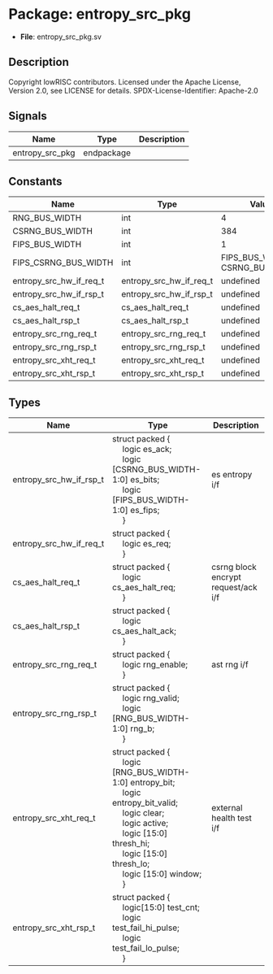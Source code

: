 # Package: entropy_src_pkg

- **File**: entropy_src_pkg.sv
## Description

Copyright lowRISC contributors.
 Licensed under the Apache License, Version 2.0, see LICENSE for details.
 SPDX-License-Identifier: Apache-2.0
 

## Signals

| Name            | Type       | Description |
| --------------- | ---------- | ----------- |
| entropy_src_pkg | endpackage |             |
## Constants

| Name                    | Type                    | Value                            | Description |
| ----------------------- | ----------------------- | -------------------------------- | ----------- |
| RNG_BUS_WIDTH           | int                     | 4                                |             |
| CSRNG_BUS_WIDTH         | int                     | 384                              |             |
| FIPS_BUS_WIDTH          | int                     | 1                                |             |
| FIPS_CSRNG_BUS_WIDTH    | int                     | FIPS_BUS_WIDTH + CSRNG_BUS_WIDTH |             |
| entropy_src_hw_if_req_t | entropy_src_hw_if_req_t | undefined                        |             |
| entropy_src_hw_if_rsp_t | entropy_src_hw_if_rsp_t | undefined                        |             |
| cs_aes_halt_req_t       | cs_aes_halt_req_t       | undefined                        |             |
| cs_aes_halt_rsp_t       | cs_aes_halt_rsp_t       | undefined                        |             |
| entropy_src_rng_req_t   | entropy_src_rng_req_t   | undefined                        |             |
| entropy_src_rng_rsp_t   | entropy_src_rng_rsp_t   | undefined                        |             |
| entropy_src_xht_req_t   | entropy_src_xht_req_t   | undefined                        |             |
| entropy_src_xht_rsp_t   | entropy_src_xht_rsp_t   | undefined                        |             |
## Types

| Name                    | Type                                                                                                                                                                                                                                                                                                                                                                                                                                                                                                            | Description                          |
| ----------------------- | --------------------------------------------------------------------------------------------------------------------------------------------------------------------------------------------------------------------------------------------------------------------------------------------------------------------------------------------------------------------------------------------------------------------------------------------------------------------------------------------------------------- | ------------------------------------ |
| entropy_src_hw_if_rsp_t | struct packed {<br><span style="padding-left:20px">     logic es_ack;<br><span style="padding-left:20px">     logic [CSRNG_BUS_WIDTH-1:0] es_bits;<br><span style="padding-left:20px">     logic [FIPS_BUS_WIDTH-1:0] es_fips;<br><span style="padding-left:20px">   }                                                                                                                                                                                                                                          | es entropy i/f                       |
| entropy_src_hw_if_req_t | struct packed {<br><span style="padding-left:20px">     logic es_req;<br><span style="padding-left:20px">   }                                                                                                                                                                                                                                                                                                                                                                                                   |                                      |
| cs_aes_halt_req_t       | struct packed {<br><span style="padding-left:20px">     logic cs_aes_halt_req;<br><span style="padding-left:20px">   }                                                                                                                                                                                                                                                                                                                                                                                          | csrng block encrypt request/ack i/f  |
| cs_aes_halt_rsp_t       | struct packed {<br><span style="padding-left:20px">     logic cs_aes_halt_ack;<br><span style="padding-left:20px">   }                                                                                                                                                                                                                                                                                                                                                                                          |                                      |
| entropy_src_rng_req_t   | struct packed {<br><span style="padding-left:20px">     logic rng_enable;<br><span style="padding-left:20px">   }                                                                                                                                                                                                                                                                                                                                                                                               | ast rng i/f                          |
| entropy_src_rng_rsp_t   | struct packed {<br><span style="padding-left:20px">     logic rng_valid;<br><span style="padding-left:20px">     logic [RNG_BUS_WIDTH-1:0] rng_b;<br><span style="padding-left:20px">   }                                                                                                                                                                                                                                                                                                                       |                                      |
| entropy_src_xht_req_t   | struct packed {<br><span style="padding-left:20px">     logic [RNG_BUS_WIDTH-1:0] entropy_bit;<br><span style="padding-left:20px">     logic entropy_bit_valid;<br><span style="padding-left:20px">     logic clear;<br><span style="padding-left:20px">     logic active;<br><span style="padding-left:20px">     logic [15:0] thresh_hi;<br><span style="padding-left:20px">     logic [15:0] thresh_lo;<br><span style="padding-left:20px">     logic [15:0] window;<br><span style="padding-left:20px">   } | external health test i/f             |
| entropy_src_xht_rsp_t   | struct packed {<br><span style="padding-left:20px">     logic[15:0] test_cnt;<br><span style="padding-left:20px">     logic test_fail_hi_pulse;<br><span style="padding-left:20px">     logic test_fail_lo_pulse;<br><span style="padding-left:20px">   }                                                                                                                                                                                                                                                       |                                      |
